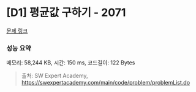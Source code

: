 # [D1] 평균값 구하기 - 2071 

[문제 링크](https://swexpertacademy.com/main/code/problem/problemDetail.do?contestProbId=AV5QRnJqA5cDFAUq) 

### 성능 요약

메모리: 58,244 KB, 시간: 150 ms, 코드길이: 122 Bytes



> 출처: SW Expert Academy, https://swexpertacademy.com/main/code/problem/problemList.do